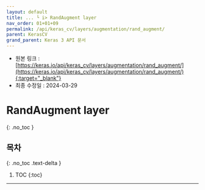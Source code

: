 ```yaml
---
layout: default
title: ... └ i> RandAugment layer
nav_order: 01+01+09
permalink: /api/keras_cv/layers/augmentation/rand_augment/
parent: KerasCV
grand_parent: Keras 3 API 문서
---
```


* 원본 링크 : [https://keras.io/api/keras_cv/layers/augmentation/rand_augment/](https://keras.io/api/keras_cv/layers/augmentation/rand_augment/){:target="_blank"}
* 최종 수정일 : 2024-03-29

# RandAugment layer
{: .no_toc }

## 목차
{: .no_toc .text-delta }

1. TOC
{:toc}

---
